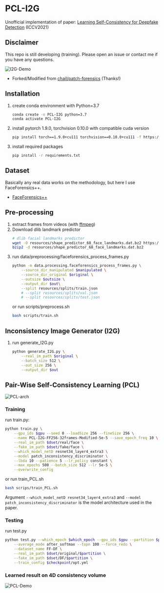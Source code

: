 # PCL-I2G
Unofficial implementation of paper: [Learning Self-Consistency for Deepfake Detection](https://arxiv.org/pdf/2012.09311.pdf) (ICCV2021)

## Disclaimer  
This repo is still developing (training). Please open an issue or contact me if you have any questions.  

![I2G-Demo](img/I2G.png)

* Forked/Modified from [chail/patch-forensics](https://github.com/chail/patch-forensics) (Thanks!)

## Installation
1. create conda environment with Python=3.7
    ```bash
    conda create -n PCL-I2G python=3.7
    conda activate PCL-I2G
    ```
2. install pytorch 1.9.0, torchvision 0.10.0 with compatible cuda version
    ```bash
    pip install torch==1.9.0+cu111 torchvision==0.10.0+cu111 -f https://download.pytorch.org/whl/torch_stable.html
    ```
3. install required packages
    ```bash
    pip install -r requirements.txt
    ```

## Dataset
Basically any real data works on the methodology, but here I use FaceForensics++.
* [FaceForensics++](https://github.com/ondyari/FaceForensics)

## Pre-processing
1. extract frames from videos (with [ffmpeg](https://www.ffmpeg.org/))
2. Download dlib landmark predictor
    ```bash
    # dlib facial landmarks predictor
    wget -O resources/shape_predictor_68_face_landmarks.dat.bz2 https://github.com/davisking/dlib-models/raw/master/shape_predictor_68_face_landmarks.dat.bz2
    bzip2 -d resources/shape_predictor_68_face_landmarks.dat.bz2
    ```
3. run data/preprocessing/faceforensics_process_frames.py
    ```bash
    python -m data.processing.faceforensics_process_frames.py \
        --source_dir_manipulated $manipulated \
        --source_dir_original $original \
        --outsize $outsize \
        --output_dir $out\
        --split resources/splits/train.json
        # --split resources/splits/val.json
        # --split resources/splits/test.json
    ```
    or run scripts/preprocess.sh
    ```bash
    bash scripts/train.sh
    ```

## Inconsistency Image Generator (I2G)

1. run generate_I2G.py
    ```bash
    python generate_I2G.py \
        --real_im_path $original \
        --batch_size 512 \
        --out_size 256 \
        --output_dir $out
    ```

## Pair-Wise Self-Consistency Learning (PCL)  
![PCL-arch](img/PCL.png)

### Training
run train.py: 
```bash
python train.py \
	--gpu_ids $gpu --seed 0 --loadSize 256 --fineSize 256 \
	--name PCL-I2G-FF256-32frames-Modified-5e-5 --save_epoch_freq 10 \
 	--real_im_path $dset/real/face \
 	--fake_im_path $dset/fake/face \
	--which_model_netD resnet34_layer4_extra3 \
    --model patch_inconsistency_discriminator \
	--lbda 10 --patience 5 --lr_policy constant \
    --max_epochs 500 --batch_size 512 --lr 5e-5 \
	--overwrite_config
```
or run train_PCL.sh
```bash
bash scrips/train_PCL.sh
```
Argument `--which_model_netD resnet34_layer4_extra3` and `--model patch_inconsistency_discriminator` is the model architecture used in the paper.

### Testing
run test.py
```bash
python test.py --which_epoch $which_epoch --gpu_ids $gpu --partition $partition \
    --average_mode after_softmax --topn 100 --force_redo \
    --dataset_name FF-DF \
    --real_im_path $dset/original/$partition \
    --fake_im_path $dset/DF/$partition \
    --train_config $checkpoint/opt.yml
```

### Learned result on 4D consistency volume
![PCL-Demo](img/PCL-Demo.png)